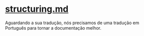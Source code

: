 # [structuring.md](/advanced/structuring.md)

Aguardando a sua tradução, nós precisamos de uma tradução em Português para tornar a documentação melhor.
